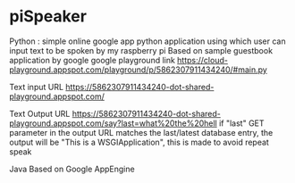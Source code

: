 # piSpeaker
Python :
simple online google app python application using which user can input text to be spoken by my raspberry pi
Based on sample guestbook application by google
google playground link
https://cloud-playground.appspot.com/playground/p/5862307911434240/#main.py

Text input URL
https://5862307911434240-dot-shared-playground.appspot.com/

Text Output URL
https://5862307911434240-dot-shared-playground.appspot.com/say?last=what%20the%20hell
if "last" GET parameter in the output URL matches the last/latest database entry, the output will be "This is a WSGIApplication", this is made to avoid repeat speak



Java
Based on Google AppEngine
